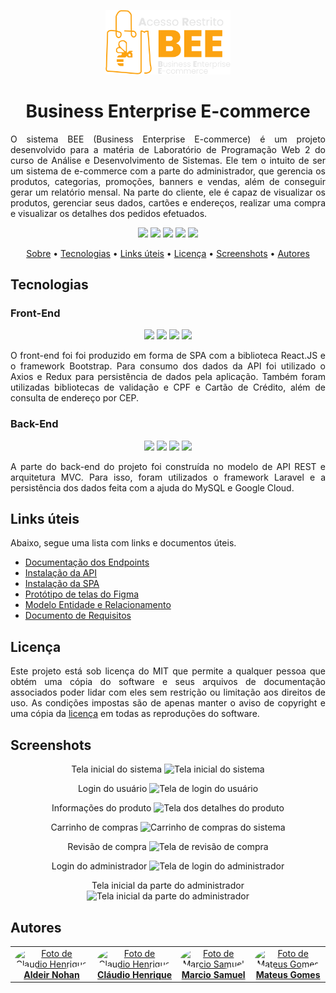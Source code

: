 <p align="center" id="sobre"><img src="./SPA/src/assets/img/bee-logo-color.svg" width="200px"/></p>

<h1 align="center">Business Enterprise E-commerce</h1>

<p align="justify">
    O sistema BEE (Business Enterprise E-commerce) é um projeto
    desenvolvido para a matéria de Laboratório de Programação Web 2 do
    curso de Análise e Desenvolvimento de Sistemas. Ele tem o intuito de
    ser um sistema de e-commerce com a parte do administrador, que
    gerencia os produtos, categorias, promoções, banners e vendas, além de
    conseguir gerar um relatório mensal. Na parte do cliente, ele é capaz
    de visualizar os produtos, gerenciar seus dados, cartões e endereços,
    realizar uma compra e visualizar os detalhes dos pedidos efetuados.
</p>

<p align="center">
  <img src="https://img.shields.io/badge/MIT-FCA311?style=flat-square&label=License&Color=white&labelColor=0D1117" />
  <img src="https://img.shields.io/github/repo-size/WebII-2020-2/BEE?color=FCA311&label=Repo%20Size&style=flat-square&labelColor=0D1117" />
  <img src="https://img.shields.io/github/last-commit/WebII-2020-2/BEE?color=FCA311&label=Last%20Commit&style=flat-square&labelColor=0D1117" />
  <img src="https://img.shields.io/badge/Stable-FCA311?style=flat-square&label=Status&Color=white&labelColor=0D1117" />
<img src="https://img.shields.io/badge/v1.0-FCA311?style=flat-square&label=Version&Color=white&labelColor=0D1117" />
</p>

<p align="center">
  <a href="#sobre">Sobre</a> •
  <a href="#tecnologias">Tecnologias</a> •
  <a href="#links">Links úteis</a> •
  <a href="#licenca">Licença</a> •
  <a href="#screenshots">Screenshots</a> •
  <a href="#autores">Autores</a>
</p>

<h2 id="tecnologias">Tecnologias</h2>

<h3>Front-End</h3>
<p align="center">
  <img src="https://img.shields.io/badge/-React-0D1117?style=for-the-badge&logo=react" />
  <img src="https://img.shields.io/badge/-Redux-0D1117?style=for-the-badge&logo=redux" />
  <img src="https://img.shields.io/badge/-Bootstrap-0D1117?style=for-the-badge&logo=bootstrap" />
    <img src="https://img.shields.io/badge/-Vercel-0D1117?style=for-the-badge&logo=vercel" />

</p>

<p align="justify">
    O front-end foi foi produzido em forma de SPA com a biblioteca
    React.JS e o framework Bootstrap. Para consumo dos dados da API foi
    utilizado o Axios e Redux para persistência de dados pela aplicação.
    Também foram utilizadas bibliotecas de validação e CPF e Cartão de
    Crédito, além de consulta de endereço por CEP.
</p>

<h3>Back-End</h3>

<p align="center">
  <img src="https://img.shields.io/badge/-laravel-0D1117?style=for-the-badge&logo=laravel" />
  <img src="https://img.shields.io/badge/-mysql-0D1117?style=for-the-badge&logo=mysql" />
  <img src="https://img.shields.io/badge/-google_cloud-0D1117?style=for-the-badge&logo=googlecloud" />
  <img src="https://img.shields.io/badge/-heroku-0D1117?style=for-the-badge&logo=heroku" />
</p>

<p align="justify">
    A parte do back-end do projeto foi construída no modelo de API REST e
    arquitetura MVC. Para isso, foram utilizados o framework Laravel e a
    persistência dos dados feita com a ajuda do MySQL e Google Cloud.
</p>

<h2 id="links">Links úteis</h2>

Abaixo, segue uma lista com links e documentos úteis.

- <a href="https://github.com/WebII-2020-2/BEE/blob/main/docs/documentacaoEndpoints.md">Documentação dos Endpoints</a>
- <a href="https://github.com/WebII-2020-2/BEE/blob/main/docs/deployAPI.md">Instalação da API</a>
- <a href="https://github.com/WebII-2020-2/BEE/blob/main/docs/deploySPA.md">Instalação da SPA</a>
- <a href="https://www.figma.com/file/9XUhANzTUsepjryBKGDBi0/BEE?node-id=0%3A1">Protótipo de telas do Figma</a>
- <a href="https://github.com/WebII-2020-2/BEE/blob/main/docs/diagramaDeEntidadeRelacionamento.pdf">Modelo Entidade e Relacionamento</a>
- <a href="https://github.com/WebII-2020-2/BEE/blob/main/docs/documentoDeRequisitos.pdf">Documento de Requisitos</a>

<h2 id="licenca">Licença</h2>

<p  align="justify">
Este projeto está sob licença do MIT que permite a qualquer pessoa que obtém uma cópia do software e seus arquivos de documentação associados poder lidar com eles sem restrição ou limitação aos direitos de uso. As condições impostas são de apenas manter o aviso de copyright e uma cópia da <a href="https://github.com/WebII-2020-2/BEE/blob/main/LICENSE">licença</a> em todas as reproduções do software.
</p>

<h2 id="screenshots">Screenshots</h2>

<div align="center">

Tela inicial do sistema
<img src="./images/home-bee.png" alt="Tela inicial do sistema" />

Login do usuário
<img src="./images/login-user.png" alt="Tela de login do usuário" />

Informações do produto
<img src="./images/product-bee.png" alt="Tela dos detalhes do produto" />

Carrinho de compras
<img src="./images/cart-bee.png" alt="Carrinho de compras do sistema" />

Revisão de compra
<img src="./images/shopping-bee.png" alt="Tela de revisão de compra" />

Login do administrador
<img src="./images/login-admin.png" alt="Tela de login do administrador" />

Tela inicial da parte do administrador
<img src="./images/home-admin.png" alt="Tela inicial da parte do administrador" />
</div>

<h2 id="autores">Autores</h2>

<table align="center">
    <tr>
        <td align="center">
            <a href="https://github.com/aldeirnohan">
                <img style="border-radius: 50%;" src="https://avatars.githubusercontent.com/u/47931404?v=4" width="80px;" alt="Foto de Claudio Henrique"/>
                <br/>
                <b>Aldeir Nohan</b>
            </a>
        </td>
        <td align="center">
            <a href="https://github.com/claudiohenriquefds">
                <img style="border-radius: 50%;" src="https://avatars1.githubusercontent.com/u/30199497?v=4" width="80px;" alt="Foto de Claudio Henrique"/>
                <br/>
                <b>Cláudio Henrique</b>
            </a>
        </td>
        <td align="center">
            <a href="https://github.com/marciosamuel">
                <img style="border-radius: 50%;" src="https://avatars1.githubusercontent.com/u/43766556?v=4" width="80px;" alt="Foto de Marcio Samuel"/>
                <br/>
                <b>Marcio Samuel</b>
            </a>
        </td>
        <td align="center">
            <a href="https://github.com/mateusgs29">
                <img style="border-radius: 50%;" src="https://avatars.githubusercontent.com/u/61122185?v=4" width="80px;" alt="Foto de Mateus Gomes"/>
                <br/>
                <b>Mateus Gomes</b>
            </a>
        </td>
    </tr>
</table>
